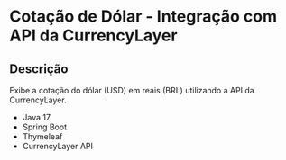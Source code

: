 <h1>Cotação de Dólar - Integração com API da CurrencyLayer</h1>

<h2>Descrição</h2>
<p>Exibe a cotação do dólar (USD) em reais (BRL) utilizando a API da CurrencyLayer.</p>
<ul>
    <li>Java 17</li>
    <li>Spring Boot</li>
    <li>Thymeleaf</li>
    <li>CurrencyLayer API</li>
</ul>
